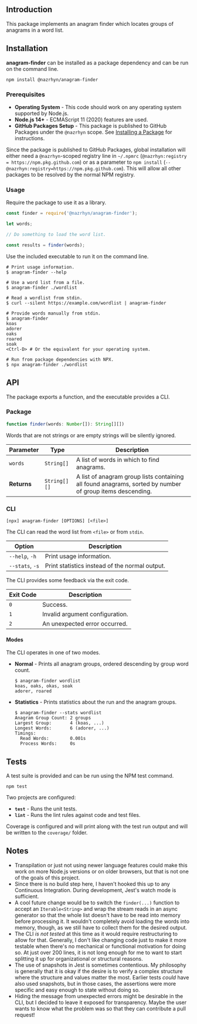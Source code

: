 ## Introduction
This package implements an anagram finder which locates groups of anagrams in a word list.

## Installation
**anagram-finder** can be installed as a package dependency and can be run on the command line.

```shell
npm install @nazrhyn/anagram-finder
```

### Prerequisites
* **Operating System** - This code should work on any operating system supported by Node.js.
* **Node.js 14+** - ECMAScript 11 (2020) features are used.
* **GitHub Packages Setup** - This package is published to GitHub Packages under the `@nazrhyn` scope. See [Installing a Package](https://docs.github.com/en/free-pro-team@latest/packages/guides/configuring-npm-for-use-with-github-packages#installing-a-package) for instructions.

Since the package is published to GitHub Packages, global installation will either need a `@nazrhyn`-scoped registry line in `~/.npmrc` (`@nazrhyn:registry = https://npm.pkg.github.com`) or as a parameter to `npm install` (`--@nazrhyn:registry=https://npm.pkg.github.com`). This will allow all other packages to be resolved by the normal NPM registry.

### Usage
Require the package to use it as a library.

```js
const finder = require('@nazrhyn/anagram-finder');

let words;

// Do something to load the word list.

const results = finder(words);
```

Use the included executable to run it on the command line.

```shell
# Print usage information.
$ anagram-finder --help

# Use a word list from a file.
$ anagram-finder ./wordlist

# Read a wordlist from stdin.
$ curl --silent https://example.com/wordlist | anagram-finder

# Provide words manually from stdin.
$ anagram-finder
koas
adorer
oaks
roared
soak
<Ctrl-D> # Or the equivalent for your operating system.

# Run from package dependencies with NPX.
$ npx anagram-finder ./wordlist
```

## API
The package exports a function, and the executable provides a CLI.

### Package
```ts
function finder(words: Number[]): String[][])
```

Words that are not strings or are empty strings will be silently ignored.

| Parameter | Type | Description |
|-----------|------|-------------|
| `words` | `String[]` | A list of words in which to find anagrams. |
| **Returns** | `String[][]` | A list of anagram group lists containing all found anagrams, sorted by number of group items descending. |

### CLI
```shell
[npx] anagram-finder [OPTIONS] [<file>]
```

The CLI can read the word list from `<file>` or from `stdin`.

| Option | Description |
|--------|-------------|
| `--help`, `-h` | Print usage information. |
| `--stats`, `-s` | Print statistics instead of the normal output. |

The CLI provides some feedback via the exit code.

| Exit Code | Description |
|-----------|-------------|
| `0` | Success. |
| `1` | Invalid argument configuration. |
| `2` | An unexpected error occurred. |

#### Modes
The CLI operates in one of two modes.
* **Normal** - Prints all anagram groups, ordered descending by group word count.
   ```
   $ anagram-finder wordlist
   koas, oaks, okas, soak
   adorer, roared
   ``` 
* **Statistics** - Prints statistics about the run and the anagram groups.
   ```
   $ anagram-finder --stats wordlist
   Anagram Group Count: 2 groups
   Largest Group:       4 (koas, ...)
   Longest Words:       6 (adorer, ...)
   Timings:
     Read Words:        0.001s
     Process Words:     0s
   ```

## Tests
A test suite is provided and can be run using the NPM test command.

```shell
npm test
```

Two projects are configured:
* **`test`** - Runs the unit tests.
* **`lint`** - Runs the lint rules against code and test files.

Coverage is configured and will print along with the test run output and will be written to the `coverage/` folder.

## Notes
* Transpilation or just not using newer language features could make this work on more Node.js versions or on older browsers, but that is not one of the goals of this project.
* Since there is no build step here, I haven't hooked this up to any Continuous Integration. During development, Jest's watch mode is sufficient.
* A cool future change would be to switch the `finder(...)` function to accept an `Iterable<String>` and wrap the stream reads in an async generator so that the whole list doesn't have to be read into memory before processing it. It wouldn't completely avoid loading the words into memory, though, as we still have to collect them for the desired output.
* The CLI _is not tested_ at this time as it would require restructuring to allow for that. Generally, I don't like changing code just to make it more testable when there's no mechanical or functional motivation for doing so. At just over 200 lines, it is not long enough for me to want to start splitting it up for organizational or structural reasons.
* The use of snapshots in Jest is sometimes contentious. My philosophy is generally that it is okay if the desire is to verify a complex structure where the structure and values matter the most. Earlier tests _could_ have also used snapshots, but in those cases, the assertions were more specific and easy enough to state without doing so.
* Hiding the message from unexpected errors might be desirable in the CLI, but I decided to leave it exposed for transparency. Maybe the user wants to know what the problem was so that they can contribute a pull request!
